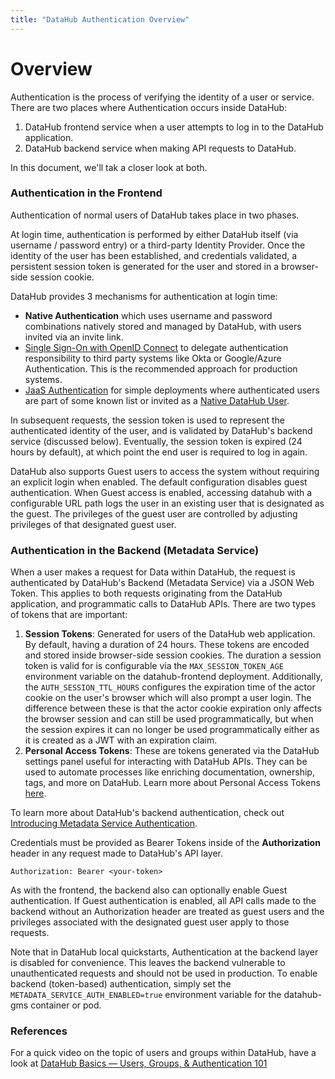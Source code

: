 ```yaml
---
title: "DataHub Authentication Overview"
---
```


# Overview

Authentication is the process of verifying the identity of a user or service. There are two
places where Authentication occurs inside DataHub:

1. DataHub frontend service when a user attempts to log in to the DataHub application.
2. DataHub backend service when making API requests to DataHub.

In this document, we'll tak a closer look at both.

### Authentication in the Frontend

Authentication of normal users of DataHub takes place in two phases.

At login time, authentication is performed by either DataHub itself (via username / password entry) or a third-party Identity Provider. Once the identity
of the user has been established, and credentials validated, a persistent session token is generated for the user and stored
in a browser-side session cookie.

DataHub provides 3 mechanisms for authentication at login time:

- **Native Authentication** which uses username and password combinations natively stored and managed by DataHub, with users invited via an invite link.
- [Single Sign-On with OpenID Connect](guides/sso/configure-oidc-react.md) to delegate authentication responsibility to third party systems like Okta or Google/Azure Authentication. This is the recommended approach for production systems.
- [JaaS Authentication](guides/jaas.md) for simple deployments where authenticated users are part of some known list or invited as a [Native DataHub User](guides/add-users.md).

In subsequent requests, the session token is used to represent the authenticated identity of the user, and is validated by DataHub's backend service (discussed below).
Eventually, the session token is expired (24 hours by default), at which point the end user is required to log in again.

DataHub also supports Guest users to access the system without requiring an explicit login when enabled. The default configuration disables guest authentication.
When Guest access is enabled, accessing datahub with a configurable URL path logs the user in an existing user that is designated as the guest. The privileges of the guest user
are controlled by adjusting privileges of that designated guest user.

### Authentication in the Backend (Metadata Service)

When a user makes a request for Data within DataHub, the request is authenticated by DataHub's Backend (Metadata Service) via a JSON Web Token. This applies to both requests originating from the DataHub application,
and programmatic calls to DataHub APIs. There are two types of tokens that are important:

1. **Session Tokens**: Generated for users of the DataHub web application. By default, having a duration of 24 hours.
   These tokens are encoded and stored inside browser-side session cookies. The duration a session token is valid for is configurable via the `MAX_SESSION_TOKEN_AGE` environment variable
   on the datahub-frontend deployment. Additionally, the `AUTH_SESSION_TTL_HOURS` configures the expiration time of the actor cookie on the user's browser which will also prompt a user login. The difference between these is that the actor cookie expiration only affects the browser session and can still be used programmatically,
   but when the session expires it can no longer be used programmatically either as it is created as a JWT with an expiration claim.
2. **Personal Access Tokens**: These are tokens generated via the DataHub settings panel useful for interacting
   with DataHub APIs. They can be used to automate processes like enriching documentation, ownership, tags, and more on DataHub. Learn
   more about Personal Access Tokens [here](personal-access-tokens.md).

To learn more about DataHub's backend authentication, check out [Introducing Metadata Service Authentication](introducing-metadata-service-authentication.md).

Credentials must be provided as Bearer Tokens inside of the **Authorization** header in any request made to DataHub's API layer.

```shell
Authorization: Bearer <your-token>
```

As with the frontend, the backend also can optionally enable Guest authentication. If Guest authentication is enabled, all API calls made to the backend
without an Authorization header are treated as guest users and the privileges associated with the designated guest user apply to those requests.

Note that in DataHub local quickstarts, Authentication at the backend layer is disabled for convenience. This leaves the backend
vulnerable to unauthenticated requests and should not be used in production. To enable
backend (token-based) authentication, simply set the `METADATA_SERVICE_AUTH_ENABLED=true` environment variable
for the datahub-gms container or pod.

### References

For a quick video on the topic of users and groups within DataHub, have a look at [DataHub Basics — Users, Groups, & Authentication 101
](https://youtu.be/8Osw6p9vDYY)
